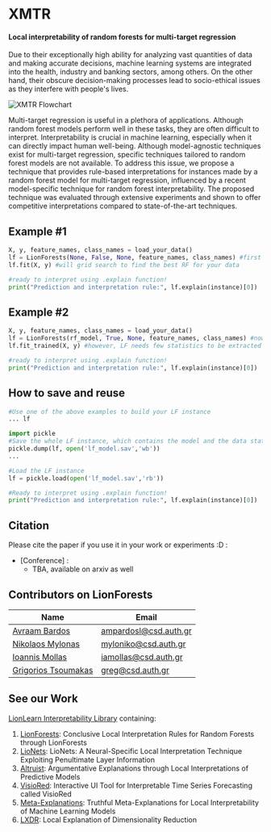 # XMTR
<h4>Local interpretability of random forests for multi-target regression</h4> 

Due to their exceptionally high ability for analyzing vast quantities of data and making accurate decisions, machine learning systems are integrated into the health, industry and banking sectors, among others. On the other hand, their obscure decision-making processes lead to socio-ethical issues as they interfere with people's lives.  

![XMTR Flowchart](https://github.com/avrambardas/XMTR/blob/5cddd19145b66c74ac1dcb3fd36fdab14e0b4f9a/XMTR_workflow.png?raw=true)

Multi-target regression is useful in a plethora of applications. Although random forest models perform well in these tasks, they are often difficult to interpret. Interpretability is crucial in machine learning, especially when it can directly impact human well-being. Although model-agnostic techniques exist for multi-target regression, specific techniques tailored to random forest models are not available. To address this issue, we propose a technique that provides rule-based interpretations for instances made by a random forest model for multi-target regression, influenced by a recent model-specific technique for random forest interpretability. The proposed technique was evaluated through extensive experiments and shown to offer competitive interpretations compared to state-of-the-art techniques.


## Example #1
```python
X, y, feature_names, class_names = load_your_data()
lf = LionForests(None, False, None, feature_names, class_names) #first none means that no RF model is provided, second none means no scaling
lf.fit(X, y) #will grid search to find the best RF for your data

#ready to interpret using .explain function!
print("Prediction and interpretation rule:", lf.explain(instance)[0]) 
```

## Example #2
```python
X, y, feature_names, class_names = load_your_data()
lf = LionForests(rf_model, True, None, feature_names, class_names) #now we provide a model
lf.fit_trained(X, y) #however, LF needs few statistics to be extracted from training data

#ready to interpret using .explain function!
print("Prediction and interpretation rule:", lf.explain(instance)[0]) 
```

## How to save and reuse
```python
#Use one of the above examples to build your LF instance
... lf

import pickle
#Save the whole LF instance, which contains the model and the data statistics (but not the data themselves)
pickle.dump(lf, open('lf_model.sav','wb'))
...

#Load the LF instance
lf = pickle.load(open('lf_model.sav','rb'))

#Ready to interpret using .explain function!
print("Prediction and interpretation rule:", lf.explain(instance)[0]) 
```

## Citation
Please cite the paper if you use it in your work or experiments :D :

- [Conference] :
    - TBA, available on arxiv as well

## Contributors on LionForests
Name | Email
--- | ---
[Avraam Bardos](url) | ampardosl@csd.auth.gr
[Nikolaos Mylonas](https://intelligence.csd.auth.gr/people/people-nikos-mylonas-phd-student/) | myloniko@csd.auth.gr
[Ioannis Mollas](https://intelligence.csd.auth.gr/people/ioannis-mollas/) | iamollas@csd.auth.gr
[Grigorios Tsoumakas](https://intelligence.csd.auth.gr/people/tsoumakas/) | greg@csd.auth.gr

## See our Work
[LionLearn Interpretability Library](https://github.com/intelligence-csd-auth-gr/LionLearn) containing: 
1. [LionForests](https://github.com/intelligence-csd-auth-gr/LionLearn/tree/master/LionForests): Conclusive Local Interpretation Rules for Random Forests through LionForests
2. [LioNets](https://github.com/intelligence-csd-auth-gr/LionLearn/tree/master/LioNets_V2): LioNets: A Neural-Specific Local Interpretation Technique Exploiting Penultimate Layer Information
3. [Altruist](https://github.com/iamollas/Altruist): Argumentative Explanations through Local Interpretations of Predictive Models
4. [VisioRed](https://github.com/intelligence-csd-auth-gr/Interpretable-Predictive-Maintenance/tree/master/VisioRed%20Demo): Interactive UI Tool for Interpretable Time Series Forecasting called VisioRed
5. [Meta-Explanations](https://github.com/iamollas/TMX-TruthfulMetaExplanations): Truthful Meta-Explanations for Local Interpretability of Machine Learning Models
6. [LXDR](https://github.com/intelligence-csd-auth-gr/Interpretable-Unsupervised-Learning): Local Explanation of Dimensionality Reduction
